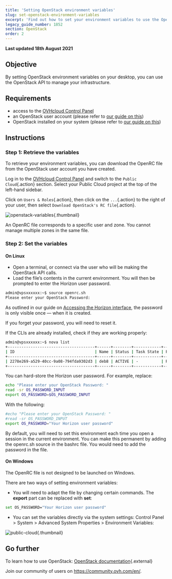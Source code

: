 ```yaml
---
title: 'Setting OpenStack environment variables'
slug: set-openstack-environment-variables
excerpt: 'Find out how to set your environment variables to use the OpenStack API'
legacy_guide_number: 1852
section: OpenStack
order: 2
---
```


**Last updated 18th August 2021**

## Objective

By setting OpenStack environment variables on your desktop, you can use the OpenStack API to manage your infrastructure.

## Requirements

- access to the [OVHcloud Control Panel](https://www.ovh.com/auth/?action=gotomanager&from=https://www.ovh.ie/&ovhSubsidiary=ie)
- an OpenStack user account (please refer to [our guide on this](../configure_user_access_to_horizon/#create-an-openstack-user-account))
- OpenStack installed on your system (please refer to [our guide on this](../prepare_the_environment_for_using_the_openstack_api/))

## Instructions

### Step 1: Retrieve the variables

To retrieve your environment variables, you can download the OpenRC file from the OpenStack user account you have created.

Log in to the [OVHcloud Control Panel](https://www.ovh.com/auth/?action=gotomanager&from=https://www.ovh.ie/&ovhSubsidiary=ie) and switch to the `Public Cloud`{.action} section. Select your Public Cloud project at the top of the left-hand sidebar.

Click on `Users & Roles`{.action}, then click on the `...`{.action} to the right of your user, then select `Download OpenStack's RC file`{.action}.

![openstack-variables](images/pciopenstackvariables1.png){.thumbnail}

An OpenRC file corresponds to a specific user and zone. You cannot manage multiple zones in the same file.

### Step 2: Set the variables

#### **On Linux**

* Open a terminal, or connect via the user who will be making the OpenStack API calls.
* Load the file’s contents in the current environment. You will then be prompted to enter the Horizon user password.

```bash
admin@vpsxxxxxx:~$ source openrc.sh
Please enter your OpenStack Password:
```

As outlined in our guide on [Accessing the Horizon interface](../configure_user_access_to_horizon/), the password is only visible once — when it is created.

If you forget your password, you will need to reset it.

If the CLIs are already installed, check if they are working properly:

```bash
admin@vpsxxxxxx:~$ nova list
+--------------------------------------+------+--------+------------+-------------+------------------------+
| ID                                   | Name | Status | Task State | Power State | Networks               |
+--------------------------------------+------+--------+------------+-------------+------------------------+
| 2278e269-a529-40cc-9a08-794fda9302d3 | deb8 | ACTIVE | -          | Running     | Ext-Net=xx.xxx.xx.xxx |
+--------------------------------------+------+--------+------------+-------------+------------------------+
```

You can hard-store the Horizon user password. For example, replace:

```bash
echo "Please enter your OpenStack Password: "
read -sr OS_PASSWORD_INPUT
export OS_PASSWORD=$OS_PASSWORD_INPUT
```

With the following:

```bash
#echo "Please enter your OpenStack Password: "
#read -sr OS_PASSWORD_INPUT
export OS_PASSWORD="Your Horizon user password"
```

By default, you will need to set this environment each time you open a session in the current environment. You can make this permanent by adding the openrc.sh source in the bashrc file. You would need to add the password in the file.

#### **On Windows**

The OpenRC file is not designed to be launched on Windows.

There are two ways of setting environment variables:

- You will need to adapt the file by changing certain commands. The **export** part can be replaced with **set**:

```bash
set OS_PASSWORD="Your Horizon user password"
```

- You can set the variables directly via the system settings: Control Panel > System > Advanced System Properties > Environment Variables:

![public-cloud](images/pciopenstackvariables2.png){.thumbnail}

## Go further

To learn how to use OpenStack: [OpenStack documentation](https://docs.openstack.org/train/){.external}

Join our community of users on <https://community.ovh.com/en/>.
